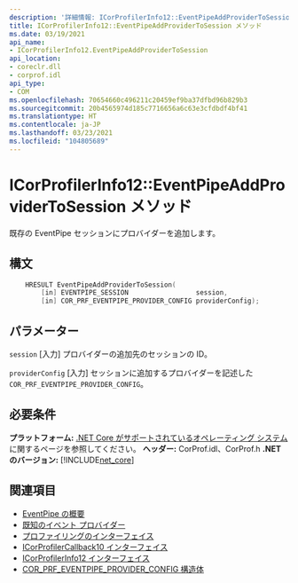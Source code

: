 ```yaml
---
description: '詳細情報: ICorProfilerInfo12::EventPipeAddProviderToSession メソッド'
title: ICorProfilerInfo12::EventPipeAddProviderToSession メソッド
ms.date: 03/19/2021
api_name:
- ICorProfilerInfo12.EventPipeAddProviderToSession
api_location:
- coreclr.dll
- corprof.idl
api_type:
- COM
ms.openlocfilehash: 70654660c496211c20459ef9ba37dfbd96b829b3
ms.sourcegitcommit: 20b4565974d185c7716656a6c63e3cfdbdf4bf41
ms.translationtype: HT
ms.contentlocale: ja-JP
ms.lasthandoff: 03/23/2021
ms.locfileid: "104805689"
---
```

# <a name="icorprofilerinfo12eventpipeaddprovidertosession-method"></a>ICorProfilerInfo12::EventPipeAddProviderToSession メソッド

既存の EventPipe セッションにプロバイダーを追加します。
  
## <a name="syntax"></a>構文  
  
```cpp  
    HRESULT EventPipeAddProviderToSession(
        [in] EVENTPIPE_SESSION                 session,
        [in] COR_PRF_EVENTPIPE_PROVIDER_CONFIG providerConfig);
```  
  
## <a name="parameters"></a>パラメーター

`session` [入力] プロバイダーの追加先のセッションの ID。

`providerConfig` [入力] セッションに追加するプロバイダーを記述した `COR_PRF_EVENTPIPE_PROVIDER_CONFIG`。

## <a name="requirements"></a>必要条件  

**プラットフォーム:** [.NET Core がサポートされているオペレーティング システム](../../../core/install/windows.md?pivots=os-windows)に関するページを参照してください。
**ヘッダー:** CorProf.idl、CorProf.h **.NET のバージョン:** [!INCLUDE[net_core](../../../../includes/net-core-50-md.md)]
  
## <a name="see-also"></a>関連項目

- [EventPipe の概要](../../../core/diagnostics/eventpipe.md)
- [既知のイベント プロバイダー](../../../core/diagnostics/well-known-event-providers.md)
- [プロファイリングのインターフェイス](profiling-interfaces.md)
- [ICorProfilerCallback10 インターフェイス](icorprofilercallback10-interface.md)
- [ICorProfilerInfo12 インターフェイス](icorprofilerinfo12-interface.md)
- [COR_PRF_EVENTPIPE_PROVIDER_CONFIG 構造体](cor-prf-eventpipe-provider-config-structure.md)
